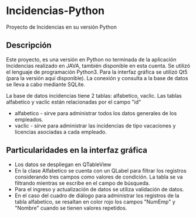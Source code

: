 # Incidencias-Python

Proyecto de Incidencias en su versión Python

## Descripción

Este proyecto, es una versión en Python no terminada de la aplicación Incidencias realizado en JAVA, también disponible en esta cuenta.
Se utilizó el lenguaje de programación Python3. Para la interfaz gráfica se utilizó Qt5 (para la versión aquí disponible). La conexión y consulta a la base de datos se lleva a cabo mediante SQLite.

La base de datos incidencias tiene 2 tablas: alfabetico, vaclic. Las tablas alfabetico y vaclic están relacionadas por el campo "id"
* alfabetico - sirve para administrar todos los datos generales de los empleados.
* vaclic - sirve para administrar las incidencias de tipo vacaciones y licencias asociadas a cada empleado.

## Particularidades en la interfaz gráfica

* Los datos se despliegan en QTableView
* En la clase Alfabetico se cuenta con un QLabel para filtrar los registros considerando tres campos como valores de condición. La tabla se va filtrando mientras se escribe en el campo de búsqueda.
* Para el ingreso y actualización de datos se utiliza validación de datos.
* En el caso del cuadro de diálogo para administrar los registros de la tabla alfabetico, se resaltan en color rojo los campos "NumEmp" y "Nombre" cuando se tienen valores repetidos.
